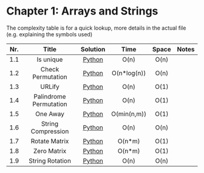 # Chapter 1: Arrays and Strings

The complexity table is for a quick lookup, more details in the actual file (e.g. explaining the symbols used)

| Nr. 	| Title 	| Solution 	| Time 	| Space 	| Notes 	|
|:---:	|:-----:	|:--------:	|:----:	|:-----:	|:-----:	|
| 1.1 	| Is unique             | [Python](./p1_1.py) | O(n) 	| O(n) 	| 	|
| 1.2 	| Check Permutation     | [Python](./p1_2.py) | O(n*log(n)) 	| O(n) 	| 	|
| 1.3 	| URLify                | [Python](./p1_3.py) | O(n) 	| O(1) 	| 	|
| 1.4 	| Palindrome Permutation        | [Python](./p1_4py) | O(n) 	| O(1) 	| 	|
| 1.5 	| One Away                      | [Python](./p1_5.py) | O(min(n,m)) 	| O(1) 	| 	|
| 1.6 	| String Compression            | [Python](./p1_6.py) | O(n) 	| O(n) 	| 	|
| 1.7 	| Rotate Matrix         | [Python](./p1_7.py) | O(n*m) 	| O(1) 	| 	|
| 1.8 	| Zero Matrix           | [Python](./p1_8.py) | O(n*m) 	| O(1) 	| 	|
| 1.9 	| String Rotation       | [Python](./p1_9.py) | O(n) 	| O(n) 	| 	|

